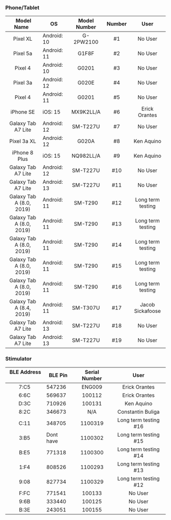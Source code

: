 ### Phone/Tablet

| &nbsp;Model Name &nbsp; | OS | Model Number | Number | User |
|:-:|-|:-:|:-:|:-:|
|Pixel XL|Android: 10|G-2PW2100|#1|No User|
|Pixel 5a|Android: 11|G1F8F|#2|No User|
|Pixel 4|Android: 10|G0201|#3|No User|
|Pixel 3a|Android: 12|G020E|#4|No User|
|Pixel 4|Android: 11|G0201|#5|No User|
|iPhone SE|iOS: 15|MX9K2LL/A|#6|Erick Orantes|
|Galaxy Tab A7 Lite|Android: 12|SM-T227U|#7|No User|
|Pixel 3a XL|Android: 12|G020A|#8|Ken Aquino|
|iPhone 8 Plus|iOS: 15|NQ982LL/A|#9|Ken Aquino|
|Galaxy Tab A7 Lite|Android: 12|SM-T227U|#10|No User|
|Galaxy Tab A7 Lite|Android: 13|SM-T227U|#11|No User|
|Galaxy Tab A (8.0, 2019)|Android: 11|SM-T290|#12|Long term testing|
|Galaxy Tab A (8.0, 2019)|Android: 11|SM-T290|#13|Long term testing|
|Galaxy Tab A (8.0, 2019)|Android: 11|SM-T290|#14|Long term testing|
|Galaxy Tab A (8.0, 2019)|Android: 11|SM-T290|#15|Long term testing|
|Galaxy Tab A (8.0, 2019)|Android: 11|SM-T290|#16|Long term testing|
|Galaxy Tab A (8.4, 2019)|Android: 11|SM-T307U|#17|Jacob Sickafoose|
|Galaxy Tab A7 Lite|Android: 13|SM-T227U|#18|No User|
|Galaxy Tab A7 Lite|Android: 13|SM-T227U|#19|No User|


### Stimulator

| &nbsp;BLE Address &nbsp; | BLE Pin | Serial Number | User |
|:-:|-|:-:|:-:|
|7:C5|547236|ENG009|Erick Orantes|
|6:6C|569637|100112|Erick Orantes|
|D:3C|710926|100131|Ken Aquino|
|8:2C|346673|N/A|Constantin Buliga|
|C:11|348705|1100319|Long term testing #16|
|3:B5|Dont have|1100302|Long term testing #15|
|B:E5|771318|1100300|Long term testing #14|
|1:F4|808526|1100293|Long term testing #13|
|9:08|827734|1100329|Long term testing #12|
|F:FC|771541|100133|No User|
|9:6B|333440|100125|No User|
|B:3E|243051|100155|No User|









